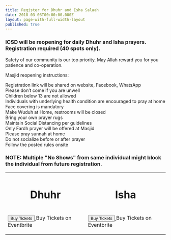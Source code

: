 ```yaml
---
title: Register for Dhuhr and Isha Salaah
date: 2018-03-03T00:00:00.000Z
layout: page-with-full-width-layout
published: true
---
```


### ICSD will be reopening for daily Dhuhr and Isha prayers. Registration required (40 spots only).

Safety of our community is our top priority. May Allah reward you for you patience and co-operation.

Masjid reopening instructions:

Registration link will be shared on website, Facebook, WhatsApp  
Please don’t come if you are unwell  
Children below 13 are not allowed  
Individuals with underlying health condition are encouraged to pray at home  
Face covering is mandatory  
Make Wuduh at Home, restrooms will be closed  
Bring your own prayer rugs  
Maintain Social Distancing per guidelines  
Only Fardh  prayer will be offered at Masjid  
Please pray sunnah at home  
Do not socialize before or after prayer  
Follow the posted rules onsite  

### NOTE: Multiple "No Shows" from same individual might block the individual from future registration.


<table border="0">
<tr>
<th width="50%">
<h1>Dhuhr</h1>
</th>
<th  width="50%">
<h1>Isha</h1>
</th>
</tr>
<tr>
<td>

<!-- Noscript content for added SEO -->
<noscript><a href="https://www.eventbrite.com/e/isha-every-day-915pm0704-to-0710-40-spots-tickets-112275579280" rel="noopener noreferrer" target="_blank"></noscript>
<!-- You can customize this button any way you like -->
<button id="eventbrite-widget-modal-trigger-112275579280" type="button">Buy Tickets</button>
<noscript></a>Buy Tickets on Eventbrite</noscript>

<script src="https://www.eventbrite.com/static/widgets/eb_widgets.js"></script>

<script type="text/javascript">
    var exampleCallback = function() {
        console.log('Order complete!');
    };

    window.EBWidgets.createWidget({
        widgetType: 'checkout',
        eventId: '112275579280',
        modal: true,
        modalTriggerElementId: 'eventbrite-widget-modal-trigger-112275579280',
        onOrderComplete: exampleCallback
    });
</script>

</td>
<td>

<!-- Noscript content for added SEO -->
<noscript><a href="https://www.eventbrite.com/e/isha-every-day-915pm0704-to-0710-40-spots-tickets-112275579280" rel="noopener noreferrer" target="_blank"></noscript>
<!-- You can customize this button any way you like -->
<button id="eventbrite-widget-modal-trigger-112275579280" type="button">Buy Tickets</button>
<noscript></a>Buy Tickets on Eventbrite</noscript>

<script src="https://www.eventbrite.com/static/widgets/eb_widgets.js"></script>

<script type="text/javascript">
    var exampleCallback = function() {
        console.log('Order complete!');
    };

    window.EBWidgets.createWidget({
        widgetType: 'checkout',
        eventId: '112275579280',
        modal: true,
        modalTriggerElementId: 'eventbrite-widget-modal-trigger-112275579280',
        onOrderComplete: exampleCallback
    });
</script>

</td>
</tr>
</table>
<div id="eventbrite-widget-container-111250804150"></div>

<script src="https://www.eventbrite.com/static/widgets/eb_widgets.js"></script>

<script type="text/javascript">
    var exampleCallback = function() {
        console.log('Order complete!');
    };

    window.EBWidgets.createWidget({
        // Required
        widgetType: 'checkout',
        eventId: '111250804150',
        iframeContainerId: 'eventbrite-widget-container-111250804150',

        // Optional
        iframeContainerHeight: 625,  // Widget height in pixels. Defaults to a minimum of 425px if not provided
        onOrderComplete: exampleCallback  // Method called when an order has successfully completed
    });
</script>
